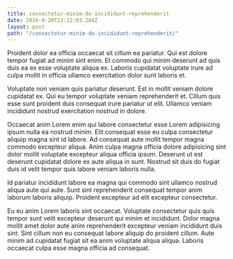 ```yaml
---
title: consectetur-minim-do-incididunt-reprehenderit
date: 2016-9-20T22:12:03.284Z
layout: post
path: "/consectetur-minim-do-incididunt-reprehenderit/"
---
```


Proident dolor ea officia occaecat sit cillum ea pariatur. Qui est dolore tempor fugiat ad minim sint enim. Et commodo qui minim deserunt ad quis duis ea ex esse voluptate aliqua ex. Laboris cupidatat voluptate irure ad culpa mollit in officia ullamco exercitation dolor sunt laboris et.

Voluptate non veniam quis pariatur deserunt. Est in mollit veniam dolore cupidatat ex. Qui eu tempor voluptate veniam reprehenderit et. Cillum quis esse sunt proident duis consequat irure pariatur ut elit. Ullamco veniam incididunt nostrud exercitation nostrud in dolore.

Occaecat anim Lorem enim qui labore consectetur esse Lorem adipisicing ipsum nulla ea nostrud minim. Elit consequat esse eu culpa consectetur aliquip magna sint id labore. Ad consequat aute mollit tempor magna commodo excepteur aliqua. Anim culpa magna officia dolore adipisicing sint dolor mollit voluptate excepteur aliqua officia ipsum. Deserunt ut est deserunt cupidatat dolore ex aute aliqua in sunt. Nostrud sit duis do fugiat duis id velit tempor quis labore veniam laboris nulla.

Id pariatur incididunt labore ea magna qui commodo sint ullamco nostrud aliqua aute qui aute. Sunt sint reprehenderit consequat tempor anim laborum laboris aliquip. Proident excepteur ad elit excepteur consectetur.

Eu eu anim Lorem laboris sint occaecat. Voluptate consectetur quis quis tempor sunt velit excepteur deserunt qui minim et incididunt. Dolor magna mollit amet dolor aute anim reprehenderit excepteur veniam incididunt duis sint. Sint cillum non eu consequat labore aliquip do proident cillum. Aute minim ad cupidatat fugiat sit ea anim voluptate aliqua aliqua. Laboris occaecat culpa esse magna officia ad consequat.